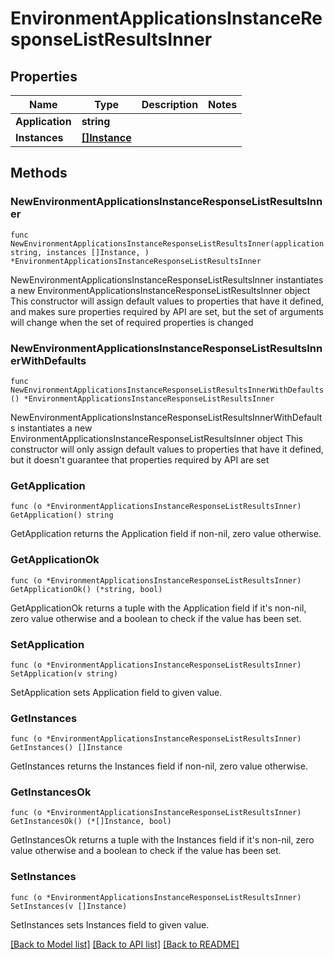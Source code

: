 # EnvironmentApplicationsInstanceResponseListResultsInner

## Properties

Name | Type | Description | Notes
------------ | ------------- | ------------- | -------------
**Application** | **string** |  | 
**Instances** | [**[]Instance**](Instance.md) |  | 

## Methods

### NewEnvironmentApplicationsInstanceResponseListResultsInner

`func NewEnvironmentApplicationsInstanceResponseListResultsInner(application string, instances []Instance, ) *EnvironmentApplicationsInstanceResponseListResultsInner`

NewEnvironmentApplicationsInstanceResponseListResultsInner instantiates a new EnvironmentApplicationsInstanceResponseListResultsInner object
This constructor will assign default values to properties that have it defined,
and makes sure properties required by API are set, but the set of arguments
will change when the set of required properties is changed

### NewEnvironmentApplicationsInstanceResponseListResultsInnerWithDefaults

`func NewEnvironmentApplicationsInstanceResponseListResultsInnerWithDefaults() *EnvironmentApplicationsInstanceResponseListResultsInner`

NewEnvironmentApplicationsInstanceResponseListResultsInnerWithDefaults instantiates a new EnvironmentApplicationsInstanceResponseListResultsInner object
This constructor will only assign default values to properties that have it defined,
but it doesn't guarantee that properties required by API are set

### GetApplication

`func (o *EnvironmentApplicationsInstanceResponseListResultsInner) GetApplication() string`

GetApplication returns the Application field if non-nil, zero value otherwise.

### GetApplicationOk

`func (o *EnvironmentApplicationsInstanceResponseListResultsInner) GetApplicationOk() (*string, bool)`

GetApplicationOk returns a tuple with the Application field if it's non-nil, zero value otherwise
and a boolean to check if the value has been set.

### SetApplication

`func (o *EnvironmentApplicationsInstanceResponseListResultsInner) SetApplication(v string)`

SetApplication sets Application field to given value.


### GetInstances

`func (o *EnvironmentApplicationsInstanceResponseListResultsInner) GetInstances() []Instance`

GetInstances returns the Instances field if non-nil, zero value otherwise.

### GetInstancesOk

`func (o *EnvironmentApplicationsInstanceResponseListResultsInner) GetInstancesOk() (*[]Instance, bool)`

GetInstancesOk returns a tuple with the Instances field if it's non-nil, zero value otherwise
and a boolean to check if the value has been set.

### SetInstances

`func (o *EnvironmentApplicationsInstanceResponseListResultsInner) SetInstances(v []Instance)`

SetInstances sets Instances field to given value.



[[Back to Model list]](../README.md#documentation-for-models) [[Back to API list]](../README.md#documentation-for-api-endpoints) [[Back to README]](../README.md)



